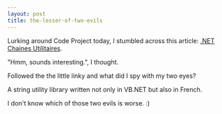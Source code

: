 ```yaml
---
layout: post
title: the-lesser-of-two-evils
---
```

Lurking around Code Project today, I stumbled across this article: [.NET
Chaines
Utilitaires](http://www.codeproject.com/Purgatory/stringutils.asp). 

"Hmm, sounds interesting.", I thought.

Followed the the little linky and what did I spy with my two eyes? 

A string utility library written not only in VB.NET but also in French.

I don't know which of those two evils is worse. :)

 
